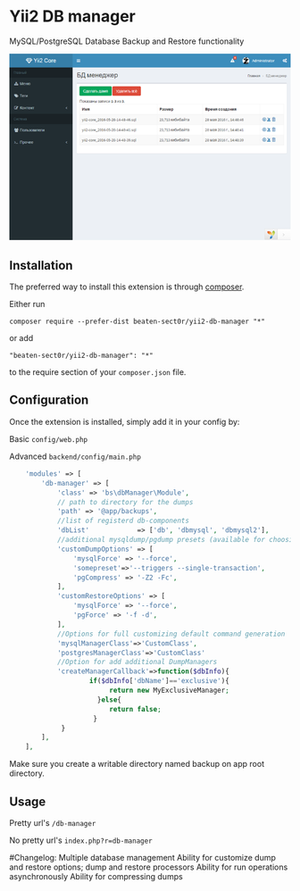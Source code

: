 # Yii2 DB manager

MySQL/PostgreSQL Database Backup and Restore functionality

<img src="screenshot.png">

## Installation

The preferred way to install this extension is through [composer](http://getcomposer.org/download/).

Either run

```
composer require --prefer-dist beaten-sect0r/yii2-db-manager "*"
```

or add

```
"beaten-sect0r/yii2-db-manager": "*"
```

to the require section of your `composer.json` file.


## Configuration

Once the extension is installed, simply add it in your config by:

Basic ```config/web.php```

Advanced ```backend/config/main.php```

```php
    'modules' => [
        'db-manager' => [
            'class' => 'bs\dbManager\Module',
            // path to directory for the dumps
            'path' => '@app/backups',
            //list of registerd db-components
            'dbList'            => ['db', 'dbmysql', 'dbmysql2'],
            //additional mysqldump/pgdump presets (available for choosing in dump and restore forms)
            'customDumpOptions' => [
                'mysqlForce' => '--force',
				'somepreset'=>'--triggers --single-transaction',
                'pgCompress' => '-Z2 -Fc',
            ],
            'customRestoreOptions' => [
                'mysqlForce' => '--force',
                'pgForce' => '-f -d',
            ],
            //Options for full customizing default command generation
            'mysqlManagerClass'=>'CustomClass',
            'postgresManagerClass'=>'CustomClass'
            //Option for add additional DumpManagers
            'createManagerCallback'=>function($dbInfo){
                    if($dbInfo['dbName']=='exclusive'){
                         return new MyExclusiveManager;
                      }else{
                         return false;
                     }
             }
        ],
    ],
```

Make sure you create a writable directory named backup on app root directory.

## Usage

Pretty url's ```/db-manager```

No pretty url's ```index.php?r=db-manager```


#Changelog:
   Multiple database management
   Ability for customize dump and restore options; dump and restore processors
   Ability for run operations asynchronously
   Ability for compressing dumps